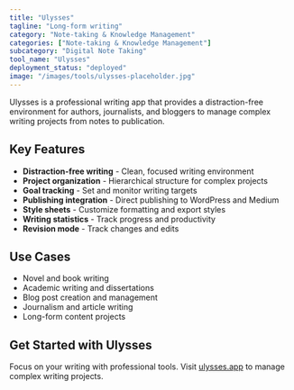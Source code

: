 ```yaml
---
title: "Ulysses"
tagline: "Long-form writing"
category: "Note-taking & Knowledge Management"
categories: ["Note-taking & Knowledge Management"]
subcategory: "Digital Note Taking"
tool_name: "Ulysses"
deployment_status: "deployed"
image: "/images/tools/ulysses-placeholder.jpg"
---
```

Ulysses is a professional writing app that provides a distraction-free environment for authors, journalists, and bloggers to manage complex writing projects from notes to publication.

## Key Features

- **Distraction-free writing** - Clean, focused writing environment
- **Project organization** - Hierarchical structure for complex projects
- **Goal tracking** - Set and monitor writing targets
- **Publishing integration** - Direct publishing to WordPress and Medium
- **Style sheets** - Customize formatting and export styles
- **Writing statistics** - Track progress and productivity
- **Revision mode** - Track changes and edits

## Use Cases

- Novel and book writing
- Academic writing and dissertations
- Blog post creation and management
- Journalism and article writing
- Long-form content projects

## Get Started with Ulysses

Focus on your writing with professional tools. Visit [ulysses.app](https://ulysses.app) to manage complex writing projects.